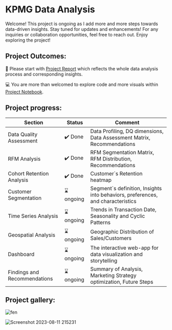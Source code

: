 # KPMG Data Analysis

Welcome! This project is ongoing as I add more and more steps towards data-driven insights. Stay tuned for updates and enhancements! For any inquiries or collaboration opportunities, feel free to reach out. Enjoy exploring the project!

## Project Outcomes:

📑 Please start with [Project Report](https://github.com/NickTimosh/KPMG_project/blob/main/230805_Project_Report_rev1.pdf) which reflects the whole data analysis process and corresponding insights.

💻 You are more than welcomed to explore code and more visuals within [Project Notebook](https://github.com/NickTimosh/KPMG_project/blob/main/kpmg_data.ipynb).

## Project progress:

| Section | Status | Comment |
| -------- | -------- | -------- |
| Data Quality Assessment | ✔️ Done | Data Profiling, DQ dimensions, Data Assessment Matrix, Recommendations|
| RFM Analysis | ✔️ Done | RFM Segmentation Matrix, RFM Distribution, Recommendations|
| Cohort Retention Analysis | ✔️ Done | Customer`s Retention heatmap |
| Customer Segmentation | ⌛ ongoing | Segment`s definition, Insights into behaviors, preferences, and characteristics|
| Time Series Analysis | ⌛ ongoing | Trends in Transaction Date, Seasonality and Cyclic Patterns|
| Geospatial Analysis | ⌛ ongoing | Geographic Distribution of Sales/Customers|
| Dashboard | ⌛ ongoing | The interactive web-app for data visualization and storytelling|
| Findings and Recommendations | ⌛ ongoing | Summary of Analysis, Marketing Strategy optimization, Future Steps |

## Project gallery:

![fen](https://github.com/NickTimosh/KPMG_project/assets/116592259/4e7f1d0c-d59e-4ced-aaff-4ad4615bbb6c)

![Screenshot 2023-08-11 215231](https://github.com/NickTimosh/KPMG_project/assets/116592259/708eaf1c-7e8f-4bd1-9232-5c5ff36f013b)




